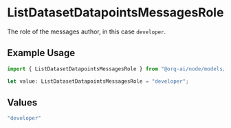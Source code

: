 # ListDatasetDatapointsMessagesRole

The role of the messages author, in this case  `developer`.

## Example Usage

```typescript
import { ListDatasetDatapointsMessagesRole } from "@orq-ai/node/models/operations";

let value: ListDatasetDatapointsMessagesRole = "developer";
```

## Values

```typescript
"developer"
```